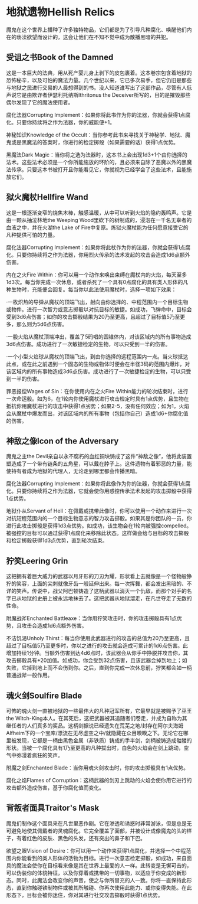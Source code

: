 # 地狱遗物Hellish Relics

魔鬼在这个世界上播种了许多独特物品，它们都是为了引导凡种腐化、唤醒他们内在的亵渎欲望而设计的，这会让他们在不知不觉中成为散播黑暗的共犯。

## 受诅之书Book of the Damned

这是一本巨大的法典，用从死产婴儿身上剥下的皮包裹着。这本卷宗包含着地狱的恐怖秘辛，以及可怕的魔法力量。几个世纪以来，它已多次易手，但它仍旧是那些与地狱之民进行交易的人最想得到的书。没人知道谁写出了这部作品，尽管有人低声说它是由欺诈者伊瑟利托纳斯Ithritonus
the Deceiver所写的，目的是摧毁那些偶尔发现了它的魔法使用者。

腐化法器Corrupting
Implement：如果你将此书作为你的法器，你就会获得1点腐化。只要你持续将之作为法器，你的威能便+1。

神秘知识Knowledge of the
Occult：当你参考此书来寻找关于神秘学、地狱、魔鬼或是黑魔法的答案时，你进行的检定掷骰（如果需要的话）获得1点优势。

黑魔法Dark
Magic：当你将之选为法器时，这本书上会出现1d3+1个由你选择的法术。这些法术必须是一个你所能施放的环阶的，且必须来自除了恶魔以外的黑魔法传承。只要这本书被打开且你能看见它，你就视为已经学会了这些法术，且能施放它们。

## 狱火魔杖Hellfire Wand

这是一根逐渐变窄的烧焦木棒，触感温暖，从中可以听到火焰的隐约轰鸣声。它是由一颗从抽泣林地the
Weeping Wood里砍下的树制成的，浸泡在一千名无辜者的血液之中，并在火湖the
Lake of Fire中复原。炼狱火魔杖能为任何愿意接受它的凡种提供可怕的力量。

腐化法器Corrupting
Implement：如果你将此杖作为你的法器，你就会获得1点腐化。只要你持续将之作为法器，你用烈火传承的法术发起的攻击会造成1d6点额外伤害。

内在之火Fire
Within：你可以用一个动作来唤出束缚在魔杖内的火焰，每天至多1d3次。每当你完成一次休息，或者杀死了一个具有0点腐化的具有类人形体的凡种生物时，充能便会回复。每当你以此法使用魔杖时，选择一项如下效果：

·一枚炽热的导弹从魔杖的顶端飞出，射向由你选择的、中程范围内一个目标生物或物件。进行一次智力或意志掷骰以对抗目标的敏捷。如成功，飞弹命中，目标会受到3d6点伤害；如你的攻击掷骰结果为20乃至更高，且超过了目标值5乃至更多，那么则为5d6点伤害。

·一股火焰从魔杖顶端冲出，覆盖了5码唱的圆锥体内，对该区域内的所有事物造成3d6点伤害。成功进行了一次敏捷检定的生物，可以只受到一半的伤害。

·一个小型火焰球从魔杖的顶端飞出，到由你选择的远程范围内一点。当火球抵达此点，或在此之前遇到一个固态的生物或物体时便会在半径3码的范围内爆炸，对该区域内的所有事物造成3d6点伤害。成功进行了一次敏捷检定的生物，可以只受到一半的伤害。

罪恶报偿Wages of Sin：在你使用内在之火Fire
Within能力的轮次结束时，进行一次命运骰。如为6，在1轮内你使用魔杖进行攻击检定时具有1点优势，且生物在抵抗你用魔杖进行的攻击中获得1点劣势；如果2-5，没有任何效应；如为1，火焰会从魔杖中爆发而出，对该区域内的所有事物（包括你自己）造成1d6+你腐化值的伤害。

## 神敌之像Icon of the Adversary

魔鬼之主the
Devil亲自以永不腐朽的血红铜块铸成了这件“神敌之像”，他将此装置塑造成了一个带有链条的五角星，可以戴在脖子上。这件遗物有着邪恶的力量，能使持有者成为地狱的代理人，无论走到哪里都会传播黑暗。

腐化法器Corrupting
Implement：如果你将此像作为你的法器，你就会获得1点腐化。只要你持续将之作为法器，它就会使你用惑控传承法术发起的攻击掷骰中获得1点优势。

地狱仆从Servant of
Hell：在佩戴或携带此像时，你可以使用一个动作来进行一次对抗短程范围内的一个目标生物意志的智力攻击掷骰。如果其是你团队的一员，你进行此攻击掷骰是获得1d3点优势。如成功，该生物会在1轮内被强控compelled。被强控的目标可以通过获得1点腐化来移除此状态。这样做会给与目标的攻击掷骰和检定掷骰获得1d3点优势，直到轮次结束。

## 狞笑Leering Grin

这把拥有着巨大威力的武器以月牙形的刀刃为耀，形状看上去就像是一个怪物般狰狞的笑容，上面的尖刺就像牙齿一般延伸出来。每一次挥舞，都会发出黑暗的、不详的笑声。传说中，战父阿巴顿铸造了这柄武器以消灭一个仇敌，而那个对手的名字已从地狱的史册上被永远地抹去了。这把武器从地狱溜走，在凡世夺走了无数的性命。

附魔战斧Enchanted
Battleaxe：当你用狞笑攻击时，你的攻击掷骰具有1点优势，且攻击会造成1d6点额外伤害。

不洁饥渴Unholy
Thirst：每当你使用此武器进行的攻击的总值为20乃至更高，且超过了目标值5乃至更多时，你以之进行的攻击就会造成可累计的1d6点伤害。此增加持续1分钟。当额外伤害到达4d6点时，该武器会从你手中挣脱并攻击你，其攻击掷骰具有+20加值。如成功，你会受到32点伤害，且该武器会掉到地上；如失败，它掉到地上而不会伤到你。之后，直到你完成一次休息前，狞笑都会如一柄普通战斧一般作用。

## 魂火剑Soulfire Blade

可怖的魂火剑一直被地狱的一些最伟大的凡种冠军所有，它最早就是被赐予了巫王the
Witch-King本人。在其死后，这把武器被其追随者们卷走，并成为自称为其继任者的人们真多的奖品。这柄剑据说已经遗失在荒芜之地/封存在阿尔夫海姆Alfheim下的一个宝库/漂流在无尽虚空之中/就隐藏在众目睽睽之下。无论它在哪里被发现，它都是一柄由黑色金属（非铁质）铸成的手半剑，剑柄被铸造成骷髅的形状。当被一个腐化具有1乃至更高的凡种拔出时，白色的火焰会在剑上跳动，空气中弥漫着疯狂的笑声。

附魔之剑Enchanted Blade：当你用魂火剑攻击时，你的攻击掷骰具有1点优势。

腐化之焰Flames of
Corruption：这柄武器的剑刃上跳动的火焰会使你用它进行的攻击额外造成伤害，基于你腐化值而变化。

## 背叛者面具Traitor's Mask

魔鬼们制作这个面具来在凡世里恶作剧。它在渗透和诱惑时非常游泳，但是总是无可避免地使其佩戴者的灵魂腐化。它完全覆盖了面部，并被设计成像魔鬼的头的样子，有着红色的皮肤、黑色的头发，还有突出的鼻子和下巴。

欲望之眼Vision of
Desire：你可以用一个动作来获得1点腐化，并选择一个中程范围内你能看到的类人形体的活物为目标。进行一次意志检定掷骰，如成功，来自面具的魔法会使你在目标看来像是其在世界上最爱的人一样。此转变是无懈可击的，可以伪装你的体貌特征，以及你穿着或携带的一切事物，以适应于你变成的新形态。同时，此魔法会改变你的声音，使之与你所冒充的人一致。你将一直保持此形态，直到你触碰铁制物件或被其所触碰、你再次使用此能力、或你变得失能。在此形态下，目标会被你迷住，你对其进行社交攻击掷骰时获得1点优势。
